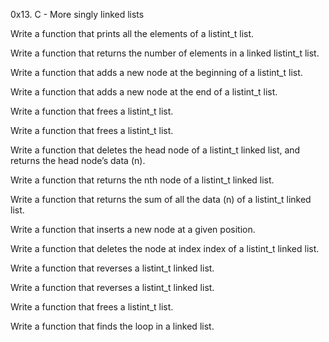 0x13. C - More singly linked lists

Write a function that prints all the elements of a listint_t list.

Write a function that returns the number of elements in a linked listint_t list.

Write a function that adds a new node at the beginning of a listint_t list.

Write a function that adds a new node at the end of a listint_t list.

Write a function that frees a listint_t list.

Write a function that frees a listint_t list.

Write a function that deletes the head node of a listint_t linked list, and returns the head node’s data (n).

Write a function that returns the nth node of a listint_t linked list.

Write a function that returns the sum of all the data (n) of a listint_t linked list.

Write a function that inserts a new node at a given position.

Write a function that deletes the node at index index of a listint_t linked list.

Write a function that reverses a listint_t linked list.

Write a function that reverses a listint_t linked list.

Write a function that frees a listint_t list.

Write a function that finds the loop in a linked list.
